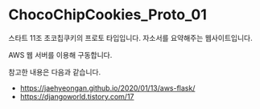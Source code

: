 # ChocoChipCookies_Proto_01

스타트 11조 초코칩쿠키의 프로토 타입입니다.
자소서를 요약해주는 웹사이트입니다.

AWS 웹 서버를 이용해 구동합니다.

참고한 내용은 다음과 같습니다.
* https://jaehyeongan.github.io/2020/01/13/aws-flask/
* https://djangoworld.tistory.com/17
